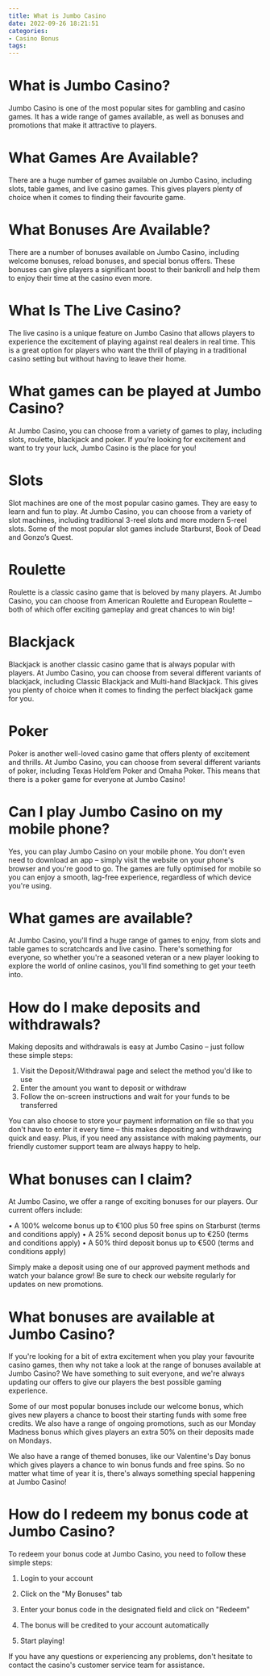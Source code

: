 ```yaml
---
title: What is Jumbo Casino
date: 2022-09-26 18:21:51
categories:
- Casino Bonus
tags:
---
```



#  What is Jumbo Casino?

Jumbo Casino is one of the most popular sites for gambling and casino games. It has a wide range of games available, as well as bonuses and promotions that make it attractive to players.

# What Games Are Available?

There are a huge number of games available on Jumbo Casino, including slots, table games, and live casino games. This gives players plenty of choice when it comes to finding their favourite game.

# What Bonuses Are Available?

There are a number of bonuses available on Jumbo Casino, including welcome bonuses, reload bonuses, and special bonus offers. These bonuses can give players a significant boost to their bankroll and help them to enjoy their time at the casino even more.

# What Is The Live Casino?

The live casino is a unique feature on Jumbo Casino that allows players to experience the excitement of playing against real dealers in real time. This is a great option for players who want the thrill of playing in a traditional casino setting but without having to leave their home.

#  What games can be played at Jumbo Casino?

At Jumbo Casino, you can choose from a variety of games to play, including slots, roulette, blackjack and poker. If you’re looking for excitement and want to try your luck, Jumbo Casino is the place for you!

# Slots

Slot machines are one of the most popular casino games. They are easy to learn and fun to play. At Jumbo Casino, you can choose from a variety of slot machines, including traditional 3-reel slots and more modern 5-reel slots. Some of the most popular slot games include Starburst, Book of Dead and Gonzo’s Quest.

# Roulette

Roulette is a classic casino game that is beloved by many players. At Jumbo Casino, you can choose from American Roulette and European Roulette – both of which offer exciting gameplay and great chances to win big!

# Blackjack

Blackjack is another classic casino game that is always popular with players. At Jumbo Casino, you can choose from several different variants of blackjack, including Classic Blackjack and Multi-hand Blackjack. This gives you plenty of choice when it comes to finding the perfect blackjack game for you.

# Poker

Poker is another well-loved casino game that offers plenty of excitement and thrills. At Jumbo Casino, you can choose from several different variants of poker, including Texas Hold’em Poker and Omaha Poker. This means that there is a poker game for everyone at Jumbo Casino!

#  Can I play Jumbo Casino on my mobile phone?

Yes, you can play Jumbo Casino on your mobile phone. You don't even need to download an app – simply visit the website on your phone's browser and you're good to go. The games are fully optimised for mobile so you can enjoy a smooth, lag-free experience, regardless of which device you're using.

# What games are available?

At Jumbo Casino, you'll find a huge range of games to enjoy, from slots and table games to scratchcards and live casino. There's something for everyone, so whether you're a seasoned veteran or a new player looking to explore the world of online casinos, you'll find something to get your teeth into.

# How do I make deposits and withdrawals?

Making deposits and withdrawals is easy at Jumbo Casino – just follow these simple steps:

1) Visit the Deposit/Withdrawal page and select the method you'd like to use
2) Enter the amount you want to deposit or withdraw
3) Follow the on-screen instructions and wait for your funds to be transferred


You can also choose to store your payment information on file so that you don't have to enter it every time – this makes depositing and withdrawing quick and easy. Plus, if you need any assistance with making payments, our friendly customer support team are always happy to help.

# What bonuses can I claim?

At Jumbo Casino, we offer a range of exciting bonuses for our players. Our current offers include:


• A 100% welcome bonus up to €100 plus 50 free spins on Starburst (terms and conditions apply)
• A 25% second deposit bonus up to €250 (terms and conditions apply)
• A 50% third deposit bonus up to €500 (terms and conditions apply)

Simply make a deposit using one of our approved payment methods and watch your balance grow! Be sure to check our website regularly for updates on new promotions.

#  What bonuses are available at Jumbo Casino?

If you're looking for a bit of extra excitement when you play your favourite casino games, then why not take a look at the range of bonuses available at Jumbo Casino? We have something to suit everyone, and we're always updating our offers to give our players the best possible gaming experience.

Some of our most popular bonuses include our welcome bonus, which gives new players a chance to boost their starting funds with some free credits. We also have a range of ongoing promotions, such as our Monday Madness bonus which gives players an extra 50% on their deposits made on Mondays.

We also have a range of themed bonuses, like our Valentine's Day bonus which gives players a chance to win bonus funds and free spins. So no matter what time of year it is, there's always something special happening at Jumbo Casino!

#  How do I redeem my bonus code at Jumbo Casino?

To redeem your bonus code at Jumbo Casino, you need to follow these simple steps:

1. Login to your account

2. Click on the "My Bonuses" tab

3. Enter your bonus code in the designated field and click on "Redeem"

4. The bonus will be credited to your account automatically

5. Start playing!

If you have any questions or experiencing any problems, don't hesitate to contact the casino's customer service team for assistance.